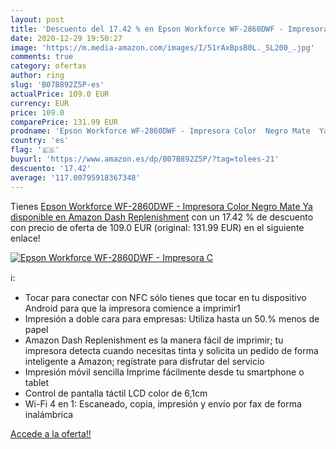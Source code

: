 ```yaml
---
layout: post
title: 'Descuento del 17.42 % en Epson Workforce WF-2860DWF - Impresora C'
date: 2020-12-29 19:50:27
image: 'https://m.media-amazon.com/images/I/51rAxBpsB0L._SL200_.jpg'
comments: true
category: ofertas
author: ring
slug: 'B07B892Z5P-es'
actualPrice: 109.0 EUR
currency: EUR
price: 109.0
comparePrice: 131.99 EUR
prodname: 'Epson Workforce WF-2860DWF - Impresora Color  Negro Mate  Ya disponible en Amazon Dash Replenishment'
country: 'es'
flag: '🇪🇸'
buyurl: 'https://www.amazon.es/dp/B07B892Z5P/?tag=tolees-21'
descuento: '17.42'
average: '117.00795918367348'
---
```


Tienes [Epson Workforce WF-2860DWF - Impresora Color  Negro Mate  Ya disponible en Amazon Dash Replenishment](https://www.amazon.es/dp/B07B892Z5P/?tag=tolees-21) con un 17.42 % de descuento con precio de oferta de 109.0 EUR (original: 131.99 EUR) en el siguiente enlace!

[![Epson Workforce WF-2860DWF - Impresora C](https://m.media-amazon.com/images/I/51rAxBpsB0L._SL200_.jpg)](https://www.amazon.es/dp/B07B892Z5P/?tag=tolees-21)

ℹ️:

- Tocar para conectar con NFC sólo tienes que tocar en tu dispositivo Android para que la impresora comience a imprimir1
- Impresión a doble cara para empresas: Utiliza hasta un 50.% menos de papel
- Amazon Dash Replenishment es la manera fácil de imprimir; tu impresora detecta cuando necesitas tinta y solicita un pedido de forma inteligente a Amazon; regístrate para disfrutar del servicio
- Impresión móvil sencilla Imprime fácilmente desde tu smartphone o tablet
- Control de pantalla táctil LCD color de 6,1cm
- Wi-Fi 4 en 1: Escaneado, copia, impresión y envío por fax de forma inalámbrica

[Accede a la oferta!!](https://www.amazon.es/dp/B07B892Z5P/?tag=tolees-21)
